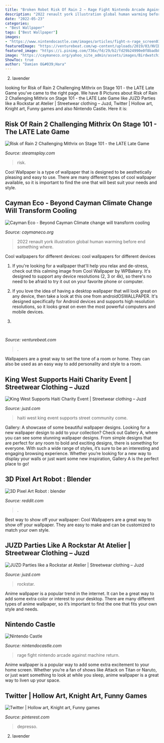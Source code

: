 ```yaml
---
title: "Broken Robot Risk Of Rain 2 ~ Rage Fight Nintendo Arcade Against Machine Return"
description: "2022 renault york illustration global human warming before end something where"
date: "2022-05-23"
categories:
- "Best Wallpaper"
tags: ["Best Wallpaper"]
images:
- "https://www.nintendocastle.com/images/articles/fight-n-rage_screen01.jpg"
featuredImage: "https://venturebeat.com/wp-content/uploads/2019/03/NVIDIA-T4-GPU.jpg?w=800"
featured_image: "https://i.pinimg.com/736x/fd/29/b2/fd29b24990e0f8badb82c488928a93fa.jpg"
image: "https://caymaneco.org/yahoo_site_admin/assets/images/Birdwatching_Illustration_by_The_New_York_Times.91114458_std.jpg"
ShowToc: true
author: "Damien O&#039;Hara"
---
```



2. lavender 

	

		
looking for Risk of Rain 2 Challenging Mithrix on Stage 101 - the LATE Late Game you've came to the right page. We have 8 Pictures about Risk of Rain 2 Challenging Mithrix on Stage 101 - the LATE Late Game like JUZD Parties like a Rockstar at Atelier | Streetwear clothing – Juzd, Twitter | Hollow art, Knight art, Funny games and also Nintendo Castle. Here it is:
		
    
## Risk Of Rain 2 Challenging Mithrix On Stage 101 - The LATE Late Game

<img loading=lazy src="https://steamsplay.com/wp-content/uploads/2021/04/7_Risk-of-Rain-2-Challenging-Mithrix-on-Stage-101-the-LATE-Late-Game-steamsplay-com.png" onerror="this.onerror=null;this.src='https://tse4.mm.bing.net/th?id=OIP.2t3LW5YvHTIvs6btpaXlaAHaEK&amp;pid=15.1';" alt="Risk of Rain 2 Challenging Mithrix on Stage 101 - the LATE Late Game">

_Source: steamsplay.com_

>risk. 

	

Cool Wallpaper is a type of wallpaper that is designed to be aesthetically pleasing and easy to use. There are many different types of cool wallpaper available, so it is important to find the one that will best suit your needs and style.

    
## Cayman Eco - Beyond Cayman Climate Change Will Transform Cooling

<img loading=lazy src="https://caymaneco.org/yahoo_site_admin/assets/images/Birdwatching_Illustration_by_The_New_York_Times.91114458_std.jpg" onerror="this.onerror=null;this.src='https://tse3.mm.bing.net/th?id=OIP.X7zi8L5i2knXlaFeW2FpMQHaEl&amp;pid=15.1';" alt="Cayman Eco - Beyond Cayman Climate change will transform cooling">

_Source: caymaneco.org_

>2022 renault york illustration global human warming before end something where. 

	

Cool wallpapers for different devices:
cool wallpapers for different devices 

1. If you're looking for a wallpaper that'll help you relax and de-stress, check out this calming image from Cool Wallpaper by WPBakery. It's designed to support any device resolutions (2, 3 or 4k), so there's no need to be afraid to try it out on your favorite phone or computer.

2. If you love the idea of having a desktop wallpaper that will look great on any device, then take a look at this one from androidOSWALLPAPER. It's designed specifically for Android devices and supports high resolution resolutions, so it looks great on even the most powerful computers and mobile devices.

3.

    
## 

<img loading=lazy src="https://venturebeat.com/wp-content/uploads/2019/03/NVIDIA-T4-GPU.jpg?w=800" onerror="this.onerror=null;this.src='https://tse4.mm.bing.net/th?id=OIP.uiufemvAG8ZzeKPLnLGX6QHaEK&amp;pid=15.1';" alt="">

_Source: venturebeat.com_

>. 

	

Wallpapers are a great way to set the tone of a room or home. They can also be used as an easy way to add personality and style to a room.

    
## King West Supports Haiti Charity Event | Streetwear Clothing – Juzd

<img loading=lazy src="http://3.bp.blogspot.com/_k8ZSlgZUqmE/S2b7s-_XXOI/AAAAAAAAAHE/IQqf8PIvsBs/s400/KW+Supports+Haiti+Mailer+-+Century.jpg" onerror="this.onerror=null;this.src='https://tse3.mm.bing.net/th?id=OIP.8AiDbZJ-_qTrXSbfXqSxHgAAAA&amp;pid=15.1';" alt="King West Supports Haiti Charity Event | Streetwear clothing – Juzd">

_Source: juzd.com_

>haiti west king event supports street community come. 

	

Gallery: A showcase of some beautiful wallpaper designs.
Looking for a new wallpaper design to add to your collection? Check out Gallery A, where you can see some stunning wallpaper designs. From simple designs that are perfect for any room to bold and exciting designs, there is something for everyone. With such a wide range of styles, it’s sure to be an interesting and engaging browsing experience. Whether you’re looking for a new way to display your walls or just want some new inspiration, Gallery A is the perfect place to go!





	
	
    
## 3D Pixel Art Robot : Blender

<img loading=lazy src="https://preview.redd.it/zda4ztk9pu731.png?auto=webp&amp;s=563c063be58d3cbe7cb913a941bcd33125bc387d" onerror="this.onerror=null;this.src='https://tse1.mm.bing.net/th?id=OIP.vHbPwFAFURaYEnSAmPfvkQHaEK&amp;pid=15.1';" alt="3D Pixel Art Robot : blender">

_Source: reddit.com_

>. 

	

Best way to show off your wallpaper:
Cool Wallpapers are a great way to show off your wallpaper. They are easy to make and can be customized to match your own style.

    
## JUZD Parties Like A Rockstar At Atelier | Streetwear Clothing – Juzd

<img loading=lazy src="http://3.bp.blogspot.com/_O96JA2G5zFY/So9CcapctXI/AAAAAAAAAts/bsoG6j-YPKA/s400/DSC_0469.jpg" onerror="this.onerror=null;this.src='https://tse4.mm.bing.net/th?id=OIP.AKUmTW1WTYDFAUm6WA4XJwAAAA&amp;pid=15.1';" alt="JUZD Parties like a Rockstar at Atelier | Streetwear clothing – Juzd">

_Source: juzd.com_

>rockstar. 

	

Anime wallpaper is a popular trend in the internet. It can be a great way to add some extra color or interest to your desktop. There are many different types of anime wallpaper, so it’s important to find the one that fits your own style and needs.

    
## Nintendo Castle

<img loading=lazy src="https://www.nintendocastle.com/images/articles/fight-n-rage_screen01.jpg" onerror="this.onerror=null;this.src='https://tse2.mm.bing.net/th?id=OIP.WzCm7Ffa2gqkFzo0YbeBWgHaEK&amp;pid=15.1';" alt="Nintendo Castle">

_Source: nintendocastle.com_

>rage fight nintendo arcade against machine return. 

	

Anime wallpaper is a popular way to add some extra excitement to your home screen. Whether you’re a fan of shows like Attack on Titan or Naruto, or just want something to look at while you sleep, anime wallpaper is a great way to liven up your space.

    
## Twitter | Hollow Art, Knight Art, Funny Games

<img loading=lazy src="https://i.pinimg.com/736x/fd/29/b2/fd29b24990e0f8badb82c488928a93fa.jpg" onerror="this.onerror=null;this.src='https://tse3.mm.bing.net/th?id=OIP.EEc_7PA_44mMiGPRl5d7twHaGx&amp;pid=15.1';" alt="Twitter | Hollow art, Knight art, Funny games">

_Source: pinterest.com_

>depresso. 

	

2. lavender 

